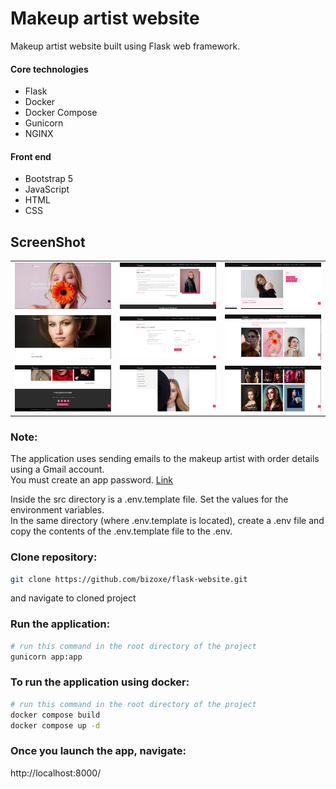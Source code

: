 # Makeup artist website

Makeup artist website built using Flask web framework.


#### Core technologies
- Flask
- Docker
- Docker Compose
- Gunicorn
- NGINX

#### Front end
- Bootstrap 5
- JavaScript
- HTML
- CSS


## ScreenShot

<table style=”center“>
    <tr>
        <td style="float:left">
            <a href="https://raw.githubusercontent.com/bizoxe/flask-website/master/ScreenShot/1.jpg">
                <img src="ScreenShot/1.jpg" alt="home page" width="300px" />
            </a>
        </td>
        <td style="text-align: center;">
            <a href="https://raw.githubusercontent.com/bizoxe/flask-website/master/ScreenShot/2.jpg">
                <img src="ScreenShot/2.jpg" alt="about page" width="300px" />
            </a>
        </td>
         <td style="text-align: center;">
            <a href="https://raw.githubusercontent.com/bizoxe/flask-website/master/ScreenShot/3.jpg">
                <img src="ScreenShot/3.jpg" alt="blog page" width="300px" />
            </a>
        </td>
    </tr>
    <tr>
        <td style="text-align: center;">
            <a href="https://raw.githubusercontent.com/bizoxe/flask-website/master/ScreenShot/4.jpg">
                <img src="ScreenShot/4.jpg" alt="price page" width="300px" />
            </a>
        </td>
        <td style="text-align: center;">
            <a href="https://raw.githubusercontent.com/bizoxe/flask-website/master/ScreenShot/5.jpg">
                <img src="ScreenShot/5.jpg" alt="contacts" width="300px" />
            </a>
        </td>
        <td style="text-align: center;">
            <a href="https://raw.githubusercontent.com/bizoxe/flask-website/master/ScreenShot/6.jpg">
                <img src="ScreenShot/6.jpg" alt="portfolio" width="300px" />
            </a>
        </td>
    </tr>
    <tr>
        <td style="text-align: center;">
            <a href="https://raw.githubusercontent.com/bizoxe/flask-website/master/ScreenShot/7.jpg">
                <img src="ScreenShot/7.jpg" alt="footer" width="300px" />
            </a>
        </td>
        <td style="text-align: center;">
            <a href="https://raw.githubusercontent.com/bizoxe/flask-website/master/ScreenShot/8.jpg">
                <img src="ScreenShot/8.jpg" alt="photo shoot" width="300px" />
            </a>
        </td>
        <td style="text-align: center;">
            <a href="https://raw.githubusercontent.com/bizoxe/flask-website/master/ScreenShot/9.jpg">
                <img src="ScreenShot/9.jpg" alt="publications" width="300px" />
            </a>
        </td>
    </tr>
</table>


### Note:

The application uses sending emails to the makeup artist with order details using a Gmail account.  
You must create an app password. 
[Link](https://support.reolink.com/hc/en-us/articles/360039461654-How-to-Generate-an-App-Password-in-Gmail-Account/)


Inside the src directory is a .env.template file. Set the values for the environment variables.  
In the same directory (where .env.template is located), create a .env file and copy the contents
of the .env.template file to the .env.


### Clone repository:
```bash
git clone https://github.com/bizoxe/flask-website.git
```
and navigate to cloned project

### Run the application:
```bash
# run this command in the root directory of the project
gunicorn app:app
```

### To run the application using docker:
```bash
# run this command in the root directory of the project
docker compose build
docker compose up -d
```

### Once you launch the app, navigate:
http://localhost:8000/
